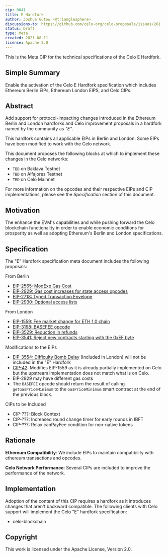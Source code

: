 ```yaml
---
cip: 0041
title: E Hardfork
author: Joshua Gutow <@trianglesphere>
discussions-to: https://github.com/celo-org/celo-proposals/issues/261
status: Draft
type: Meta
created: 2021-08-11
license: Apache 2.0
---
```


This is the Meta CIP for the technical specifications of the Celo E Hardfork.

## Simple Summary

Enable the activation of the Celo E Hardfork specification which includes Ethereum Berlin EIPs, Ethereum London EIPS, and Celo CIPs.

## Abstract

Add support for protocol-impacting changes introduced in the Ethereum Berlin and London hardforks and Celo improvement proposals in a hardfork
named by the community as _"E"_.

This hardfork contains all applicable EIPs in Berlin and London. Some EIPs have been modified to work with the Celo network.

This document proposes the following blocks at which to implement these changes in the Celo networks:
- `TBD` on Baklava Testnet
- `TBD` on Alfajores Testnet
- `TBD` on Celo Mainnet

For more information on the opcodes and their respective EIPs and CIP implementations, please see the _Specification_
section of this document.

## Motivation

The enhance the EVM's capabilities and while pushing forward the Celo blockchain functionality in order to enable economic conditions for prosperity as well as adopting Ethereum's Berlin and London specifications.

## Specification

The "E" Hardfork specification meta document includes the following proposals:

From Berlin
* [EIP-2565: ModExp Gas Cost](https://eips.ethereum.org/EIPS/eip-2565)
* [EIP-2929: Gas cost increases for state access opcodes](https://eips.ethereum.org/EIPS/eip-2929)
* [EIP-2718: Typed Transaction Envelope](https://eips.ethereum.org/EIPS/eip-2718)
* [EIP-2930: Optional access lists](https://eips.ethereum.org/EIPS/eip-2930)

From London
* [EIP-1559: Fee market change for ETH 1.0 chain](https://eips.ethereum.org/EIPS/eip-1559)
* [EIP-3198: BASEFEE opcode](https://eips.ethereum.org/EIPS/eip-3198)
* [EIP-3529: Reduction in refunds](https://eips.ethereum.org/EIPS/eip-3529)
* [EIP-3541: Reject new contracts starting with the 0xEF byte](https://eips.ethereum.org/EIPS/eip-3541)

Modifications to the EIPs
* [EIP-3554: Difficulty Bomb Delay](https://eips.ethereum.org/EIPS/eip-3554) (Included in London) will not be included in the "E" Hardfork
* [CIP-42](https://github.com/celo-org/celo-proposals/blob/master/CIPs/cip-0042.md): Modifies EIP-1559 as it is already partially implemented on Celo but the upstream implementation does not match what is on Celo.
* EIP-2929 may have different gas costs
* The `BASEFEE` opcode should return the result of calling `getGasPriceMinimum` to the `GasPriceMinimum` smart contract at the end of the previous block.

CIPs to be Included
* CIP-???: Block Context
* CIP-???: Increased round change timer for early rounds in IBFT
* CIP-???: Relax canPayFee condition for non-native tokens


## Rationale

__Ethereum Compatibility__: We include EIPs to maintain compatibility with ethereum transactions and opcodes.

__Celo Network Performance__: Several CIPs are included to improve the performance of the network.


## Implementation

Adoption of the content of this CIP requires a hardfork as it introduces changes that aren't backward compatible. The following clients with Celo support will implement the Celo "E" hardfork specification:
- celo-blockchain

## Copyright

This work is licensed under the Apache License, Version 2.0.
